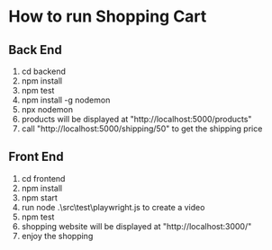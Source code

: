 # How to run Shopping Cart
## Back End
1. cd backend
2. npm install
3. npm test
4. npm install -g nodemon
5. npx nodemon
6. products will be displayed at "http://localhost:5000/products"
7. call "http://localhost:5000/shipping/50" to get the shipping price

## Front End
1. cd frontend
2. npm install
3. npm start
4. run node .\src\test\playwright.js to create a video
5. npm test
6. shopping website will be displayed at "http://localhost:3000/"
7. enjoy the shopping
